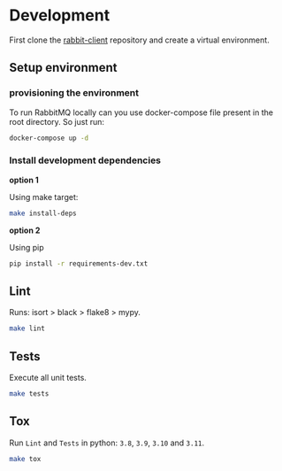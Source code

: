 # Development

First clone the [rabbit-client](https://github.com/amenezes/rabbit-client) repository and create a virtual environment.

## Setup environment

### provisioning the environment

To run RabbitMQ locally can you use docker-compose file present in the root directory. So just run:

```bash
docker-compose up -d
```

### Install development dependencies

**option 1**

Using make target:

```bash
make install-deps
```

**option 2**

Using pip

```bash
pip install -r requirements-dev.txt
```

## Lint

Runs: isort > black > flake8 > mypy.

```bash
make lint
```

## Tests

Execute all unit tests.

```bash
make tests
```

## Tox

Run `Lint` and `Tests` in python: `3.8`, `3.9`, `3.10` and `3.11`.

```bash
make tox
```
